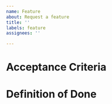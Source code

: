 ```yaml
---
name: Feature
about: Request a feature
title: ''
labels: feature
assignees: ''

---
```


# Acceptance Criteria

# Definition of Done
